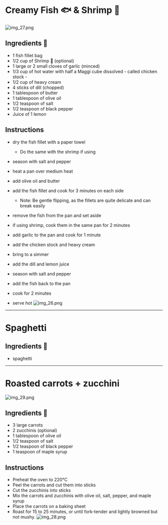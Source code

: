 # Creamy Fish 🐟 & Shrimp 🦐

![img_27.png](img_27.png ':size=350')

## Ingredients 📝

- 1 fish fillet bag
- 1/2 cup of Shrimp 🦐 (optional)
- 1 large or 2 small cloves of garlic (minced)
- 1/3 cup of hot water with half a Maggi cube dissolved - called chicken stock -
- 1/2 cup of heavy cream
- 4 sticks of dill (chopped)
- 1 tablespoon of butter
- 1 tablespoon of olive oil
- 1/2 teaspoon of salt
- 1/2 teaspoon of black pepper
- Juice of 1 lemon

## Instructions

- dry the fish fillet with a paper towel
    - Do the same with the shrimp if using
- season with salt and pepper


- heat a pan over medium heat
- add olive oil and butter
- add the fish fillet and cook for 3 minutes on each side
    - Note: Be gentle flipping, as the fillets are quite delicate and can break easily
- remove the fish from the pan and set aside
- if using shrimp, cook them in the same pan for 2 minutes


- add garlic to the pan and cook for 1 minute
- add the chicken stock and heavy cream
- bring to a simmer
- add the dill and lemon juice
- season with salt and pepper
- add the fish back to the pan
- cook for 2 minutes
- serve hot
  ![img_26.png](img_26.png ':size=400')

---

# Spaghetti

## Ingredients 📝

- spaghetti

---

# Roasted carrots + zucchini

![img_29.png](img_29.png ':size=300')

## Ingredients 📝

- 3 large carrots
- 2 zucchinis (optional)
- 1 tablespoon of olive oil
- 1/2 teaspoon of salt
- 1/2 teaspoon of black pepper
- 1 teaspoon of maple syrup

## Instructions

- Preheat the oven to 220°C
- Peel the carrots and cut them into sticks
- Cut the zucchinis into sticks
- Mix the carrots and zucchinis with olive oil, salt, pepper, and maple syrup
- Place the carrots on a baking sheet
- Roast for 15 to 25 minutes, or until fork-tender and lightly browned but not mushy.
  ![img_28.png](img_28.png ':size=300')
